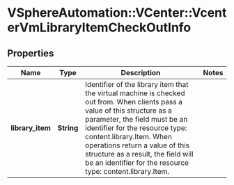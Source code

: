 # VSphereAutomation::VCenter::VcenterVmLibraryItemCheckOutInfo

## Properties
Name | Type | Description | Notes
------------ | ------------- | ------------- | -------------
**library_item** | **String** | Identifier of the library item that the virtual machine is checked out from. When clients pass a value of this structure as a parameter, the field must be an identifier for the resource type: content.library.Item. When operations return a value of this structure as a result, the field will be an identifier for the resource type: content.library.Item. | 


